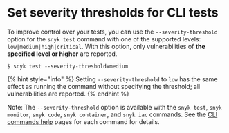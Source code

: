 # Set severity thresholds for CLI tests

To improve control over your tests, you can use the `--severity-threshold` option for the `snyk test`  command with one of the supported levels: `low|medium|high|critical`. With this option, only vulnerabilities of **the specified level or higher** are reported.

`$ snyk test --severity-threshold=medium`

{% hint style="info" %}
Setting `--severity-threshold` to `low` has the same effect as running the command without specifying the threshold; all vulnerabilities are reported.
{% endhint %}

Note: The `--severity-threshold` option is available with the `snyk test`, `snyk monitor`, `snyk code`, `snyk container`, and `snyk iac` commands. See the [CLI commands help](../commands/) pages for each command for details.
